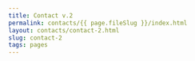 ```yaml
---
title: Contact v.2
permalink: contacts/{{ page.fileSlug }}/index.html
layout: contacts/contact-2.html
slug: contact-2
tags: pages
---
```



